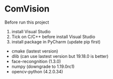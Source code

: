 # ComVision
Before run this project 
1. install Visual Studio 
2. Tick on C/C++ before install Visual Studio
3. install package in PyCharm (update pip first)
  - cmake (lastest version)
  - dlib (can use lastest version but 19.18.0 is better)
  - face-recongnition (1.3.0)
  - numpy (downgrade to 1.19.0rc1)
  - opencv-python (4.2.0.34)

